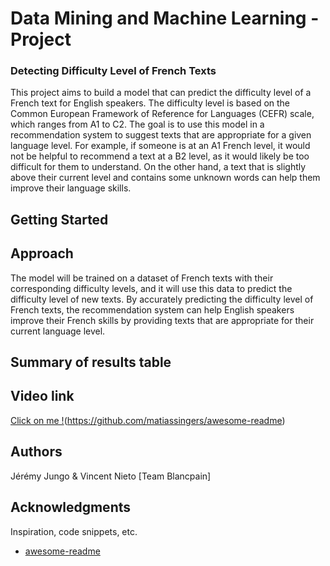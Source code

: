 # Data Mining and Machine Learning - Project
### Detecting Difficulty Level of French Texts
This project aims to build a model that can predict the difficulty level of a French text for English speakers. The difficulty level is based on the Common European Framework of Reference for Languages (CEFR) scale, which ranges from A1 to C2. The goal is to use this model in a recommendation system to suggest texts that are appropriate for a given language level. For example, if someone is at an A1 French level, it would not be helpful to recommend a text at a B2 level, as it would likely be too difficult for them to understand. On the other hand, a text that is slightly above their current level and contains some unknown words can help them improve their language skills. 

## Getting Started

## Approach
The model will be trained on a dataset of French texts with their corresponding difficulty levels, and it will use this data to predict the difficulty level of new texts. By accurately predicting the difficulty level of French texts, the recommendation system can help English speakers improve their French skills by providing texts that are appropriate for their current language level.


## Summary of results table


## Video link
[Click on me !](https://images.app.goo.gl/RpYyvXZN1VqPk5R49)(https://github.com/matiassingers/awesome-readme)

## Authors
Jérémy Jungo & Vincent Nieto [Team Blancpain]

## Acknowledgments

Inspiration, code snippets, etc.
* [awesome-readme](https://github.com/matiassingers/awesome-readme)
